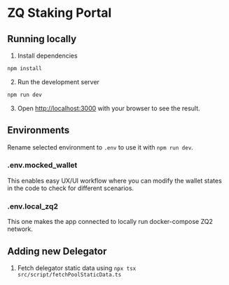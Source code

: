 # ZQ Staking Portal

## Running locally

1. Install dependencies
```sh
npm install
```
2. Run the development server
```sh
npm run dev
```
3. Open [http://localhost:3000](http://localhost:3000) with your browser to see the result.

## Environments

Rename selected environment to `.env` to use it with `npm run dev`.

### .env.mocked_wallet

This enables easy UX/UI workflow where you can modify the wallet states in the code to check for different scenarios.

### .env.local_zq2

This one makes the app connected to locally run docker-compose ZQ2 network. 

## Adding new Delegator

1. Fetch delegator static data using `npx tsx src/script/fetchPoolStaticData.ts`